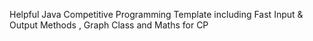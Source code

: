 Helpful Java Competitive Programming Template including Fast Input & Output Methods , Graph Class and Maths for CP
